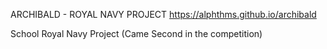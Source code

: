 ARCHIBALD - ROYAL NAVY PROJECT
https://alphthms.github.io/archibald

School Royal Navy Project (Came Second in the competition)
